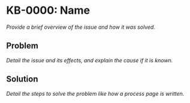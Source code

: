# KB-0000: Name

_Provide a brief overview of the issue and how it was solved._

## Problem

_Detail the issue and its effects, and explain the cause if it is known._

## Solution

_Detail the steps to solve the problem like how a process page is written._
